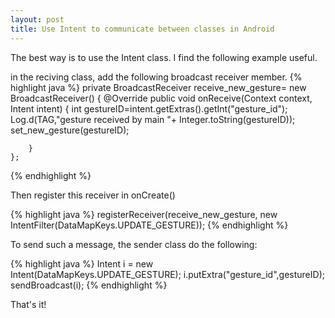 ```yaml
---
layout: post
title: Use Intent to communicate between classes in Android
---
```

The best way is to use the Intent class. I find the following example useful. 

in the reciving class, add the following broadcast receiver member.
{% highlight java %}
private BroadcastReceiver receive_new_gesture= new BroadcastReceiver() {
        @Override
        public void onReceive(Context context, Intent intent) {
            int gestureID=intent.getExtras().getInt("gesture_id");
            Log.d(TAG,"gesture received by main "+ Integer.toString(gestureID));
            set_new_gesture(gestureID);

        }
    };
{% endhighlight %}

Then register this receiver in onCreate()

{% highlight java %}
registerReceiver(receive_new_gesture, new IntentFilter(DataMapKeys.UPDATE_GESTURE));
{% endhighlight  %}



To send such a message, the sender class do the following:

{% highlight java %}
Intent i = new Intent(DataMapKeys.UPDATE_GESTURE);
i.putExtra("gesture_id",gestureID);
sendBroadcast(i);
{% endhighlight  %}



That's it!
